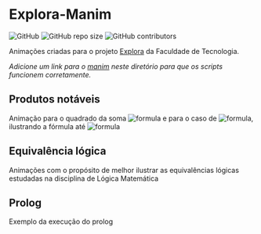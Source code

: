 # Explora-Manim
![GitHub](https://img.shields.io/github/license/Anakin86708/Explora-Manim) ![GitHub repo size](https://img.shields.io/github/repo-size/Anakin86708/Explora-Manim) ![GitHub contributors](https://img.shields.io/github/contributors/Anakin86708/Explora-Manim)

Animações criadas para o projeto [Explora](https://wordpress.ft.unicamp.br/explora/) da Faculdade de Tecnologia. 

*Adicione um link para o [manim](https://github.com/3b1b/manim) neste diretório para que os scripts funcionem corretamente.*

## Produtos notáveis
Animação para o quadrado da soma ![formula](https://render.githubusercontent.com/render/math?math=(a%2Bb)^{2}) e para o caso de ![formula](https://render.githubusercontent.com/render/math?math=(a%2Bb)(a-b)), ilustrando a fórmula até ![formula](https://render.githubusercontent.com/render/math?math={a}^{2}-{b}^{2})

## Equivalência lógica
Animações com o propósito de melhor ilustrar as equivalências lógicas estudadas na disciplina de Lógica Matemática

## Prolog
Exemplo da execução do prolog
